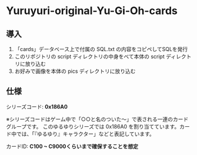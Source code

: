 # Yuruyuri-original-Yu-Gi-Oh-cards

## 導入
1. 「cards」データベース上で付属の SQL.txt の内容をコピペしてSQLを発行
2. このリポジトリの script ディレクトリの中身をべて本体の script ディレクトリに放り込む
3. お好みで画像を本体の pics ディレクトリに放り込む

## 仕様
シリーズコード: **0x186A0**

※シリーズコードはゲーム中で「○○と名のついた～」で表される一連のカードグループです。
  このゆるゆりシリーズでは 0x186A0 を割り当てています。カード中では、「『ゆるゆり』キャラクター」などと表記しています。

カードID: **C100 ~ C9000くらいまで確保することを想定**
